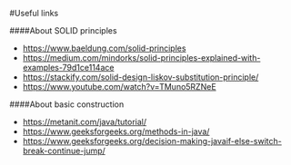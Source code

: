 #Useful links

####About SOLID principles
* https://www.baeldung.com/solid-principles
* https://medium.com/mindorks/solid-principles-explained-with-examples-79d1ce114ace
* https://stackify.com/solid-design-liskov-substitution-principle/
* https://www.youtube.com/watch?v=TMuno5RZNeE

####About basic construction
* https://metanit.com/java/tutorial/
* https://www.geeksforgeeks.org/methods-in-java/
* https://www.geeksforgeeks.org/decision-making-javaif-else-switch-break-continue-jump/
